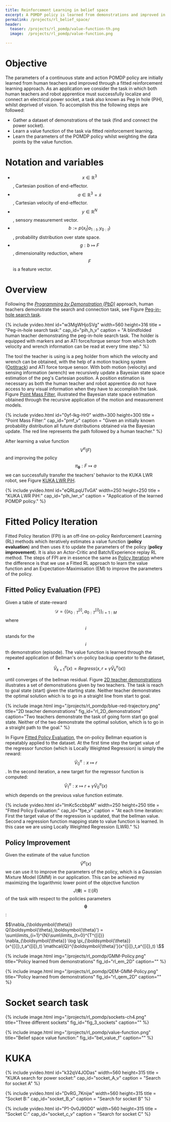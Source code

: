 ```yaml
---
title: Reinforcement Learning in belief space
excerpt: A POMDP policy is learned from demonstrations and improved in a Reinforcement learning framework.
permalink: /projects/rl_belief_space/
header:
  teaser: /projects/rl_pomdp/value-function-th.png
  image:  /projects/rl_pomdp/value-function.png

---
```


<!-- KaTeX -->
<script src="https://cdn.mathjax.org/mathjax/latest/MathJax.js?config=TeX-AMS-MML_HTMLorMML" type="text/javascript"></script>


# Objective


The parameters of a continuous state and action POMDP policy are initially learned
from human teachers and improved through a fitted reinforcement learning approach.
As an application we consider the task in which both human teachers and robot apprentice
must successfully localize and connect an electrical power socket, a task also known
as Peg in hole (PiH), whilst deprived of vision. To accomplish this the following steps are followed:

* Gather a dataset of demonstrations of the task (find and connect the power socket).
* Learn a value function of the task via fitted reinforcement learning.
* Learn the parameters of the POMDP policy whilst weighting the data points by the value function.

# Notation and variables


* $$ x \in \mathbb{R}^3$$, Cartesian position of end-effector.
* $$ a \in \mathbb{R}^3 = \dot{x}$$, Cartesian velocity of end-effector.
* $$ y \in \mathbb{R}^N $$, sensory measurement vector.
* $$ b := p(x_{t} \lvert a_{1:t},y_{0:t})$$, probability distribution over state space.
* $$ g : b \mapsto F $$, dimensionality reduction, where $$F$$ is a feature vector.


# Overview

Following the [*Programming by Demonstration (PbD)*](http://www.scholarpedia.org/article/Robot_learning_by_demonstration)
approach, human teachers demonstrate the search and connection task, see Figure [Peg-in-hole search task](#pih_h_v).

<!-- Sina peg-in-hole search video -->
{% include yvideo.html id="w3MgWHjoSVg" width=560 height=316
                                        title = "Peg-in-hole search task:"
                                        cap_id="pih_h_v"
                                        caption = "A blindfolded human teacher demonstrating the peg-in-hole search task. The holder is equipped
                                        with markers and an ATI force/torque sensor from which both velocity and wrench information can be read at
                                        every time step."
%}
<br>

The tool the teacher is using is a peg holder from which the velocity and wrench can be obtained, with the help
of a motion tracking system ([Optitrack](http://optitrack.com/)) and ATI force torque sensor. With both motion (velocity)
and sensing information (wrench) we recursively update a Bayesian state space estimation of the peg's Cartesian position.
A position estimation is necessary as both the human teacher and robot apprentice do not have access to any visual information
when they have to accomplish the task. Figure [Point Mass Filter](#pmf_v), illustrated the Bayesian state space estimation
obtained through the recursive application of the motion and measurement models.

<!-- Sina peg-in-hole search video -->
{% include yvideo.html id="0yf-lkg-Hr0" width=300 height=300
                                        title = "Point Mass Filter:"
                                        cap_id="pmf_v"
                                        caption = "Given an initially known probability distribution all future distributions obtained via the Bayesian update.
                                                   The red line represents the path followed by a human teacher."
%}
<br>

After learning a value function $$V^{\pi}(F)$$ and improving the policy $$\pi_{\boldsymbol{\theta}}: F \mapsto a $$
we can successfully transfer the teachers' behavior to the KUKA LWR robot, see Figure [KUKA LWR PiH](#pih_lwr_v).

<!-- KUKA peg-in-hole search video -->
{% include yvideo.html id="eQRLpqUTvGA" width=250 height=250
                                        title = "KUKA LWR PiH:"
                                        cap_id="pih_lwr_v"
                                        caption = "Application of the learned POMDP policy."
%}
<br>

# Fitted Policy Iteration

Fitted Policy Iteration (FPI) is an off-line on-policy Reinforcement Learning (RL) methods which iteratively
estimates a value function (<b>policy evaluation</b>) and then uses it to update the parameters of the policy (<b>policy improvement</b>).
It is also an Actor-Critic and Batch/Experience replay RL method. The steps of FPI are in essence the same as [Policy Iteration](#http://webdocs.cs.ualberta.ca/~sutton/book/4/node4.html) where the difference is that we use a Fitted RL approach to learn the value function and an Expectation-Maximisation (EM) to improve the parameters of the policy.

## Fitted Policy Evaluation (FPE)

Given a table of state-reward  $$\mathcal{D} = \{ (x^{[i]}_{0:T},a^{[i]}_{0:T})  \}_{i=1:M}$$ where
$$i$$ stands for the $$i$$th demonstration (episode). The value function is learned through the repeated
application of Bellman's on-policy backup operator to the dataset,

* $$\hat{V}_{k+1}^{\pi}(x) = Regress(x, r + \gamma  \hat{V}_{k}^{\pi}(x)) $$

until converges of the bellman residual. Figure [2D teacher demonstrations](#rl_2D_demonstrations)
illustrates a set of demonstrations given by two teachers. The task is reach to goal state (start)
given the starting state. Neither teacher demonstrates the optimal solution which is to go in
a straight line from start to goal.

<!-- 2D Demonstrations -->
{% include image.html
            img="/projects/rl_pomdp/blue-red-trajectory.png"
            title="2D teacher demonstrations"
            fig_id="rl_2D_demonstrations"
            caption="Two teachers demonstrate the task of going form start go goal state. Neither of the two demonstrate the optimal solution, which is to
            go in a straight path to the goal."
%}
<br>

In Figure [Fitted Policy Evaluation](#fpe_v), the on-policy Bellman equation is
repeatably applied to the dataset. At the first time step the target value of
the regressor function  (which is Locally Weighted Regression) is simply the reward: $$\hat{V}_0^{\pi} : x \mapsto r$$.
In the second iteration, a new target for the regressor function is computed: $$\hat{V}_1^{\pi}  : x \mapsto r + \gamma  \hat{V}_0^{\pi}(x)$$ which
depends on the previous value function estimate.

<!-- Fitted Policy Evaluation 2D -->
{% include yvideo.html id="lmKc5ccbbpM" width=250 height=250
                                        title = "Fitted Policy Evaluation:"
                                        cap_id="fpe_v"
                                        caption = "At each time iteration: First the target value of the regression is updated, that the bellman value. Second
                                        a regression function mapping state to value function is learned. In this case we are using Locally Weighted Regression (LWR)."
%}
<br>


## Policy Improvement

Given the estimate of the value function $$\hat{V}^{\pi}(x)$$ we can use it to improve
the parameters of the policy, which is a Gaussian Mixture Model (GMM) in our application.
This can be achieved my maximizing the logarithmic lower point of the objective function $$J(\boldsymbol{\theta}) = \mathbb{E}\{R\}$$  of
the task with respect to the policies parameters $$ \boldsymbol{\theta} $$:

$$\nabla_{\boldsymbol{\theta}} Q(\boldsymbol{\theta},\boldsymbol{\theta}') = \sum\limits_{i=1}^{N}\sum\limits_{t=0}^{T^{[i]}} \nabla_{\boldsymbol{\theta}} \log \pi_{\boldsymbol{\theta}}(x^{[i]}_t,a^{[i]}_t) \mathcal{Q}^{\boldsymbol{\theta}'}(x^{[i]}_t,a^{[i]}_t) \$$

<!-- 2D PbD-POMDP -->
{% include image.html
            img="/projects/rl_pomdp/GMM-Policy.png"
            title="Policy learned from demonstrations"
            fig_id="rl_em_2D"
            caption="" %}


<!-- 2D RL-PbD-POMDP -->
{%  include image.html
    img="/projects/rl_pomdp/QEM-GMM-Policy.png"
    title="Policy learned from demonstrations"
    fig_id="rl_qem_2D"
    caption="" %}



# Socket search task



<!--3 different sockets -->
{% include image.html
            img="/projects/rl_pomdp/sockets-ch4.png"
            title="Three different sockets"
            fig_id="fig_3_sockets"
            caption="" %}

<!-- Table Value function-->
{% include image.html
            img="/projects/rl_pomdp/value-function.png"
            title="Belief space value function:"
            fig_id="bel_value_f"
            caption="" %}


# KUKA


<!-- Search Socket B -->
{% include yvideo.html id="k32qV4JODas" width=560 height=315
                                        title = "KUKA search for power socket:"
                                        cap_id="socket_A_v"
                                        caption = "Search for socket A"
%}


<!-- Search Socket B -->
{% include yvideo.html id="DvRG_7Knijw" width=560 height=315
                                        title = "Socket B:"
                                        cap_id="socket_B_v"
                                        caption = "Search for socket B"
%}


<!-- Search Socket C -->
{% include yvideo.html id="P1-0v0J90D0" width=560 height=315
                                        title = "Socket C:"
                                        cap_id="socket_c_v"
                                        caption = "Search for socket C"
%}
